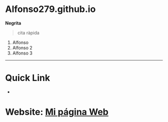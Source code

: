 # Alfonso279.github.io
**Negrita**
> cita ràpida
1. Alfonso
2. Alfonso 2
3. Alfonso 3
---
# Quick Link #
-
# Website: [Mi página Web](Alfonso279.github.io)
